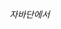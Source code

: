 ###### 자바단에서 <script>태그 지우기



```java
Pattern SCRIPTS = Pattern.compile("<script([^'\"]|\"[^\"]*\"|'[^']*')*?</script>",Pattern.DOTALL);
Matcher m;
m = SCRIPTS.matcher(data_string);
data_string = m.replaceAll("");
```

출처: https://www.ince.co.kr/743 [무차별 대량 비난]
